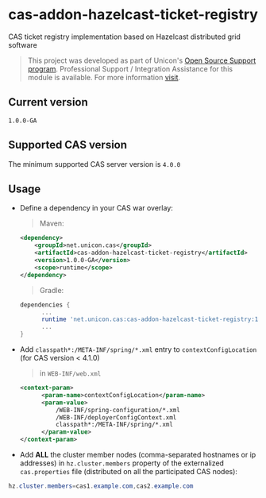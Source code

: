 cas-addon-hazelcast-ticket-registry
===================================

CAS ticket registry implementation based on Hazelcast distributed grid software

> This project was developed as part of Unicon's [Open Source Support program](https://unicon.net/opensource).
Professional Support / Integration Assistance for this module is available. For more information [visit](https://unicon.net/opensource/cas).

## Current version
`1.0.0-GA`

## Supported CAS version
The minimum supported CAS server version is `4.0.0`

## Usage

* Define a dependency in your CAS war overlay:

  > Maven:

  ```xml
  <dependency>
      <groupId>net.unicon.cas</groupId>
      <artifactId>cas-addon-hazelcast-ticket-registry</artifactId>
      <version>1.0.0-GA</version>
      <scope>runtime</scope>
  </dependency>
  ```

  > Gradle:

  ```Groovy
  dependencies {
        ...
        runtime 'net.unicon.cas:cas-addon-hazelcast-ticket-registry:1.0.0-GA'
        ...
  }
  ```

* Add `classpath*:/META-INF/spring/*.xml` entry to `contextConfigLocation` (for CAS version < 4.1.0)

  > in `WEB-INF/web.xml`

  ```xml
  <context-param>
        <param-name>contextConfigLocation</param-name>
        <param-value>
            /WEB-INF/spring-configuration/*.xml
            /WEB-INF/deployerConfigContext.xml
            classpath*:/META-INF/spring/*.xml
        </param-value>
  </context-param>
  ```

* Add **ALL** the cluster member nodes (comma-separated hostnames or ip addresses) in `hz.cluster.members` property of the externalized `cas.properties` file (distributed on all the participated CAS nodes):

```java
hz.cluster.members=cas1.example.com,cas2.example.com
```
